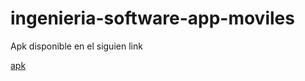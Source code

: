 # ingenieria-software-app-moviles


Apk disponible en el siguien link

[apk](https://drive.google.com/file/d/1Vgk9-_G83B-umnEvwqIb2AGddF6LHxnq/view?usp=share_link)
